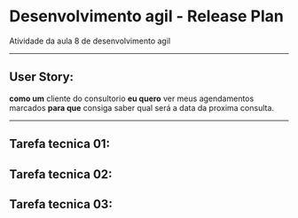 # Desenvolvimento agil - Release Plan
Atividade da aula 8 de desenvolvimento agil

---
## User Story:
**como um** cliente do consultorio **eu quero** ver meus agendamentos marcados **para que** consiga saber qual será a data da proxima consulta.

---
## Tarefa tecnica 01:
## Tarefa tecnica 02:
## Tarefa tecnica 03:

